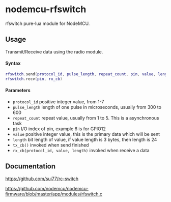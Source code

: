 # nodemcu-rfswitch
rfswitch pure-lua module for NodeMCU.

## Usage
Transmit/Receive data using the radio module.

#### Syntax

``` Lua
rfswitch.send(protocol_id, pulse_length, repeat_count, pin, value, length, tx_cb)
rfswitch.recv(pin, rx_cb)
```

#### Parameters
* `protocol_id` positive integer value, from 1-7
* `pulse_length` length of one pulse in microseconds, usually from 300 to 600
* `repeat_count` repeat value, usually from 1 to 5. This is a asynchronous task
* `pin` I/O index of pin, example 6 is for GPIO12
* `value` positive integer value, this is the primary data which will be sent
* `length` bit length of value, if value length is 3 bytes, then length is 24
* `tx_cb()` invoked when send finished
* `rx_cb(protocol_id, value, length)` invoked when receive a data

## Documentation
https://github.com/sui77/rc-switch

https://github.com/nodemcu/nodemcu-firmware/blob/master/app/modules/rfswitch.c

